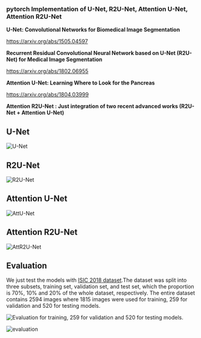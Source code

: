 ### pytorch Implementation of U-Net, R2U-Net, Attention U-Net, Attention R2U-Net


**U-Net: Convolutional Networks for Biomedical Image Segmentation**

https://arxiv.org/abs/1505.04597

**Recurrent Residual Convolutional Neural Network based on U-Net (R2U-Net) for Medical Image Segmentation**

https://arxiv.org/abs/1802.06955

**Attention U-Net: Learning Where to Look for the Pancreas**

https://arxiv.org/abs/1804.03999

**Attention R2U-Net : Just integration of two recent advanced works (R2U-Net + Attention U-Net)**


## U-Net
![U-Net](https://user-images.githubusercontent.com/72977734/227777237-61717c0f-00bd-4dc5-9420-00cd98e88c51.png)

## R2U-Net
![R2U-Net](https://user-images.githubusercontent.com/72977734/227777254-e24f713a-d96a-456e-bad8-f1c817783d04.png)



## Attention U-Net
![AttU-Net](https://user-images.githubusercontent.com/72977734/227777273-b5005df6-b23d-4a7d-8a01-4acddfe26dc0.png)




## Attention R2U-Net
![AttR2U-Net](https://user-images.githubusercontent.com/72977734/227777292-fb735a2e-e503-4cf2-9013-de1e180ad5d0.png)



## Evaluation
We just test the models with [ISIC 2018 dataset](https://challenge2018.isic-archive.com/task1/training/).The dataset was split into three subsets, training set, validation set, and test set, which the proportion is 70%, 10% and 20% of the whole dataset, respectively. The entire dataset contains 2594 images where 1815 images were used for training, 259 for validation and 520 for testing models. 

![Evaluation](https://user-images.githubusercontent.com/72977734/227777482-e45eb952-6121-4a0b-909a-9f7e6cdfaaa9.png)
for training, 259 for validation and 520 for testing models.

![evaluation](/img/Evaluation.png)
